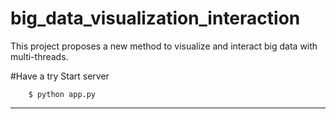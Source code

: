 # big_data_visualization_interaction
This project proposes a new method to visualize and interact big data with multi-threads.

#Have a try
Start server
```
	$ python app.py
```

**********
